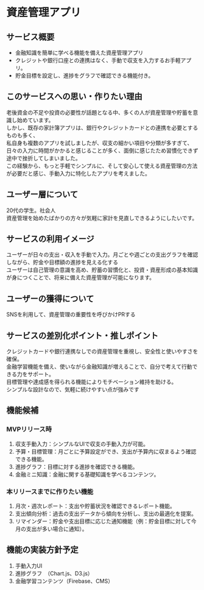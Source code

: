 # 資産管理アプリ
## サービス概要
- 金融知識を簡単に学べる機能を備えた資産管理アプリ
- クレジットや銀行口座との連携はなく、手動で収支を入力するお手軽アプリ。
- 貯金目標を設定し、進捗をグラフで確認できる機能付き。　
##  このサービスへの思い・作りたい理由
老後資金の不足や投資の必要性が話題となる中、多くの人が資産管理や貯蓄を意識し始めています。
<br>しかし、既存の家計簿アプリは、銀行やクレジットカードとの連携を必要とするものも多く、
<br>私自身も複数のアプリを試しましたが、収支の細かい項目や分類が多すぎて、日々の入力に時間がかかると感じることが多く、面倒に感じたため習慣化できず途中で挫折してしまいました。
<br>この経験から、もっと手軽でシンプルに、そして安心して使える資産管理の方法が必要だと感じ、手動入力に特化したアプリを考えました。

## ユーザー層について
20代の学生。社会人
<br>資産管理を始めたばかりの方々が気軽に家計を見直しできるようにしたいです。

## サービスの利用イメージ
ユーザーが日々の支出・収入を手動で入力。月ごとや週ごとの支出グラフを確認しながら、貯金や目標額の進捗を見える化する
<br>ユーザーは自己管理の意識を高め、貯蓄の習慣化と、投資・資産形成の基本知識が身につくことで、将来に備えた資産管理が可能になります。

## ユーザーの獲得について
SNSを利用して、資産管理の重要性を呼びかけPRする

## サービスの差別化ポイント・推しポイント
クレジットカードや銀行連携なしでの資産管理を重視し、安全性と使いやすさを確保。
<br>金融学習機能を備え、使いながら金融知識が増えることで、自分で考えて行動できる力をサポート。
<br>目標管理や達成感を得られる機能によりモチベーション維持を助ける。
<br>シンプルな設計なので、気軽に続けやすい点が強みです

## 機能候補
### MVPリリース時
1. 収支手動入力：シンプルなUIで収支の手動入力が可能。
2. 予算・目標管理：月ごとに予算設定ができ、支出が予算内に収まるよう確認できる機能。
3. 進捗グラフ：目標に対する進捗を確認できる機能。
4. 金融ミニ知識：金融に関する基礎知識を学べるコンテンツ。
### 本リリースまでに作りたい機能
1. 月次・週次レポート：支出や貯蓄状況を確認できるレポート機能。
2. 支出傾向分析：過去の支出データから傾向を分析し、支出の最適化を提案。
3. リマインダー：貯金や支出目標に応じた通知機能（例：貯金目標に対して今月の支出が多い場合に通知）。

## 機能の実装方針予定
1. 手動入力UI
2. 進捗グラフ　（Chart.js、D3.js）
3. 金融学習コンテンツ（Firebase、CMS）

